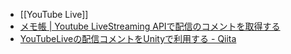 
- [[YouTube Live]]
- [メモ帳 | Youtube LiveStreaming APIで配信のコメントを取得する](https://blog.sky-net.pw/article/86)
- [YouTubeLiveの配信コメントをUnityで利用する - Qiita](https://qiita.com/n0mimono/items/0c2921c9b964cd305fe3)
